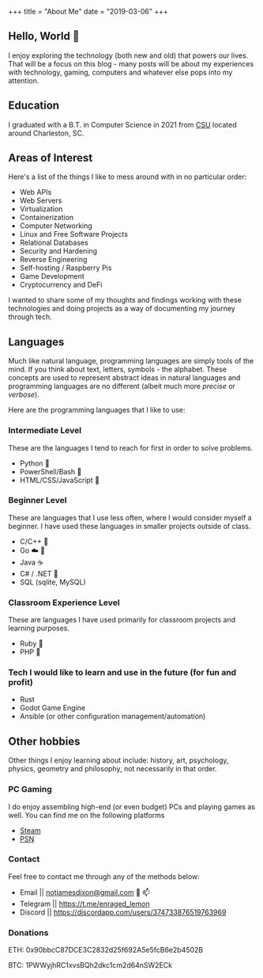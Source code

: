 +++
title = "About Me"
date = "2019-03-06"
+++

## Hello, World 👋

I enjoy exploring the technology (both new and old) that powers our lives.
That will be a focus on this blog - many posts will be about my experiences
with technology, gaming, computers and whatever else pops into my attention.

## Education

I graduated with a B.T. in Computer Science in 2021 from [CSU](https://www.charlestonsouthern.edu/)
located around Charleston, SC.

## Areas of Interest

Here's a list of the things I like to mess around with in no particular order:

- Web APIs
- Web Servers
- Virtualization
- Containerization
- Computer Networking
- Linux and Free Software Projects
- Relational Databases
- Security and Hardening
- Reverse Engineering
- Self-hosting / Raspberry Pis
- Game Development
- Cryptocurrency and DeFi

I wanted to share some of my thoughts and findings working with these technologies
and doing projects as a way of documenting my journey through tech.

## Languages

Much like natural language, programming languages are simply tools of the mind.
If you think about text, letters, symbols - the alphabet. These concepts are used
to represent abstract ideas in natural languages and programming languages are no different
(albeit much more _precise_ or _verbose_).

Here are the programming languages that I like to use:

### Intermediate Level

These are the languages I tend to reach for first in order to solve problems.

- Python :snake:
- PowerShell/Bash :shell:
- HTML/CSS/JavaScript :yellow_heart:

### Beginner Level

These are languages that I use less often, where I would consider myself a beginner.
I have used these languages in smaller projects outside of class.

- C/C++ :dragon:
- Go :cloud: :whale:
- Java :coffee:
- C# / .NET :knife:
- SQL (sqlite, MySQL)

### Classroom Experience Level

These are languages I have used primarily for classroom projects and learning
purposes.

- Ruby :red_circle:
- PHP :elephant:

### Tech I would like to learn and use in the future (for fun and profit)

- Rust
- Godot Game Engine
- Ansible (or other configuration management/automation)

## Other hobbies

Other things I enjoy learning about include:
history, art, psychology, physics, geometry and philosophy,
not necessarily in that order.

### PC Gaming

I do enjoy assembling high-end (or even budget) PCs and playing games as well.
You can find me on the following platforms

- [Steam](https://steamcommunity.com/id/thatonepyro)
- [PSN](https://psnprofiles.com/Old_Salty_Lemon)

### Contact

Feel free to contact me through any of the methods below:

- Email || [notjamesdixon@gmail.com](mailto:notjamesdixon@gmail.com) :email: :mailbox:
- Telegram || <https://t.me/enraged_lemon>
- Discord || <https://discordapp.com/users/374733876519763969>

### Donations

ETH: 0x90bbcC87DCE3C2832d25f692A5e5fcB6e2b4502B

BTC: 1PWWyjhRC1xvsBQh2dkc1cm2d64nSW2ECk
